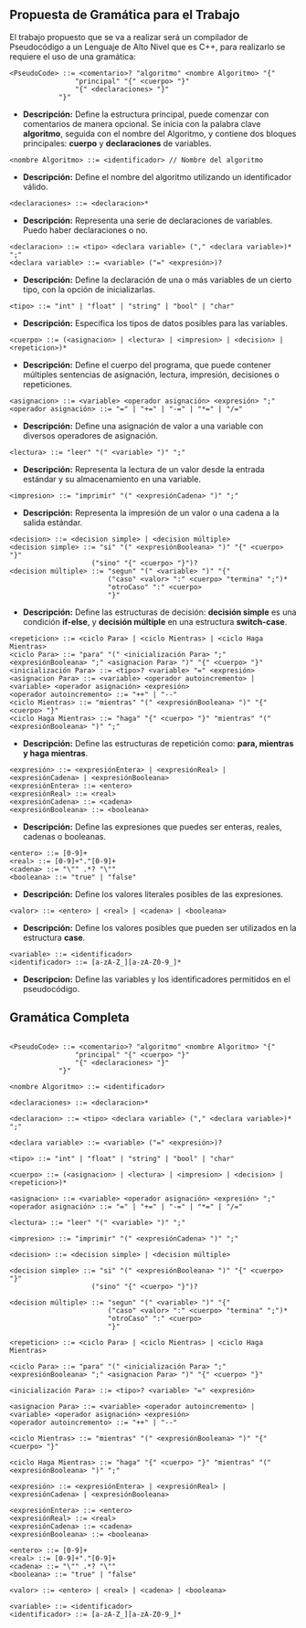## Propuesta de Gramática para el Trabajo

El trabajo propuesto que se va a realizar será un compilador de Pseudocódigo a un Lenguaje de Alto Nivel que es C++, para realizarlo se requiere el uso de una gramática:



```plaintext
<PseudoCode> ::= <comentario>? "algoritmo" <nombre Algoritmo> "{" 
                "principal" "{" <cuerpo> "}" 
                "{" <declaraciones> "}"
            "}"
```

- **Descripción:** Define la estructura principal, puede comenzar con comentarios de manera opcional. Se inicia con la palabra clave **algoritmo**, seguida con el nombre del Algoritmo, y contiene dos bloques principales: **cuerpo** y **declaraciones** de variables.

```plaintext
<nombre Algoritmo> ::= <identificador> // Nombre del algoritmo
```

- **Descripción:** Define el nombre del algoritmo utilizando un identificador válido.

```plaintext
<declaraciones> ::= <declaracion>*
```
- **Descripción:** Representa una serie de declaraciones de variables. Puedo haber declaraciones o no.

```plaintext
<declaracion> ::= <tipo> <declara variable> ("," <declara variable>)* ";"
<declara variable> ::= <variable> ("=" <expresión>)?
```

- **Descripción:** Define la declaración de una o más variables de un cierto tipo, con la opción de inicializarlas.

```plaintext
<tipo> ::= "int" | "float" | "string" | "bool" | "char"
```

- **Descripción:** Especifica los tipos de datos posibles para las variables.

```plaintext
<cuerpo> ::= (<asignacion> | <lectura> | <impresion> | <decision> | <repeticion>)*
```

- **Descripción:** Define el cuerpo del programa, que puede contener múltiples sentencias de asignación, lectura, impresión, decisiones o repeticiones.

```plaintext
<asignacion> ::= <variable> <operador asignación> <expresión> ";"
<operador asignación> ::= "=" | "+=" | "-=" | "*=" | "/="
```

- **Descripción:** Define una asignación de valor a una variable con diversos operadores de asignación.

```plaintext
<lectura> ::= "leer" "(" <variable> ")" ";"
```

- **Descripción:** Representa la lectura de un valor desde la entrada estándar y su almacenamiento en una variable.

```plaintext
<impresion> ::= "imprimir" "(" <expresiónCadena> ")" ";"
```

- **Descripción:** Representa la impresión de un valor o una cadena a la salida estándar.

```plaintext
<decision> ::= <decision simple> | <decision múltiple>
<decision simple> ::= "si" "(" <expresiónBooleana> ")" "{" <cuerpo> "}" 
                    ("sino" "{" <cuerpo> "}")?
<decision múltiple> ::= "segun" "(" <variable> ")" "{" 
                        ("caso" <valor> ":" <cuerpo> "termina" ";")* 
                        "otroCaso" ":" <cuerpo> 
                        "}"
```

- **Descripción:** Define las estructuras de decisión: **decisión simple** es una condición **if-else**, y **decisión múltiple** en una estructura **switch-case**.

```plaintext
<repeticion> ::= <ciclo Para> | <ciclo Mientras> | <ciclo Haga Mientras>
<ciclo Para> ::= "para" "(" <inicialización Para> ";" <expresiónBooleana> ";" <asignacion Para> ")" "{" <cuerpo> "}"
<inicialización Para> ::= <tipo>? <variable> "=" <expresión>
<asignacion Para> ::= <variable> <operador autoincremento> | <variable> <operador asignación> <expresión>
<operador autoincremento> ::= "++" | "--"
<ciclo Mientras> ::= "mientras" "(" <expresiónBooleana> ")" "{" <cuerpo> "}"
<ciclo Haga Mientras> ::= "haga" "{" <cuerpo> "}" "mientras" "(" <expresiónBooleana> ")" ";"
```

- **Descripción:** Define las estructuras de repetición como: **para, mientras y haga mientras**.

```plaintext
<expresión> ::= <expresiónEntera> | <expresiónReal> | <expresiónCadena> | <expresiónBooleana>
<expresiónEntera> ::= <entero>
<expresiónReal> ::= <real>
<expresiónCadena> ::= <cadena>
<expresiónBooleana> ::= <booleana>
```

- **Descripción:** Define las expresiones que puedes ser enteras, reales, cadenas o booleanas.

```plaintext
<entero> ::= [0-9]+
<real> ::= [0-9]+"."[0-9]+
<cadena> ::= "\"" .*? "\""
<booleana> ::= "true" | "false"
```

- **Descripción:** Define los valores literales posibles de las expresiones.

```plaintext
<valor> ::= <entero> | <real> | <cadena> | <booleana>
```

- **Descripción:** Define los valores posibles que pueden ser utilizados en la estructura **case**.

```plaintext
<variable> ::= <identificador>
<identificador> ::= [a-zA-Z_][a-zA-Z0-9_]*
```

- **Descripcion:** Define las variables y los identificadores permitidos en el pseudocódigo.

## Gramática Completa

```plaintext

<PseudoCode> ::= <comentario>? "algoritmo" <nombre Algoritmo> "{" 
                "principal" "{" <cuerpo> "}" 
                "{" <declaraciones> "}"
            "}"

<nombre Algoritmo> ::= <identificador> 

<declaraciones> ::= <declaracion>*

<declaracion> ::= <tipo> <declara variable> ("," <declara variable>)* ";"

<declara variable> ::= <variable> ("=" <expresión>)?

<tipo> ::= "int" | "float" | "string" | "bool" | "char"

<cuerpo> ::= (<asignacion> | <lectura> | <impresion> | <decision> | <repeticion>)*

<asignacion> ::= <variable> <operador asignación> <expresión> ";"
<operador asignación> ::= "=" | "+=" | "-=" | "*=" | "/="

<lectura> ::= "leer" "(" <variable> ")" ";"

<impresion> ::= "imprimir" "(" <expresiónCadena> ")" ";"

<decision> ::= <decision simple> | <decision múltiple>

<decision simple> ::= "si" "(" <expresiónBooleana> ")" "{" <cuerpo> "}" 
                    ("sino" "{" <cuerpo> "}")?

<decision múltiple> ::= "segun" "(" <variable> ")" "{" 
                        ("caso" <valor> ":" <cuerpo> "termina" ";")* 
                        "otroCaso" ":" <cuerpo> 
                        "}"

<repeticion> ::= <ciclo Para> | <ciclo Mientras> | <ciclo Haga Mientras>

<ciclo Para> ::= "para" "(" <inicialización Para> ";" <expresiónBooleana> ";" <asignacion Para> ")" "{" <cuerpo> "}"

<inicialización Para> ::= <tipo>? <variable> "=" <expresión>

<asignacion Para> ::= <variable> <operador autoincremento> | <variable> <operador asignación> <expresión>
<operador autoincremento> ::= "++" | "--"

<ciclo Mientras> ::= "mientras" "(" <expresiónBooleana> ")" "{" <cuerpo> "}"

<ciclo Haga Mientras> ::= "haga" "{" <cuerpo> "}" "mientras" "(" <expresiónBooleana> ")" ";"

<expresión> ::= <expresiónEntera> | <expresiónReal> | <expresiónCadena> | <expresiónBooleana>

<expresiónEntera> ::= <entero>
<expresiónReal> ::= <real>
<expresiónCadena> ::= <cadena>
<expresiónBooleana> ::= <booleana>

<entero> ::= [0-9]+
<real> ::= [0-9]+"."[0-9]+
<cadena> ::= "\"" .*? "\""
<booleana> ::= "true" | "false"

<valor> ::= <entero> | <real> | <cadena> | <booleana>

<variable> ::= <identificador>
<identificador> ::= [a-zA-Z_][a-zA-Z0-9_]*

```